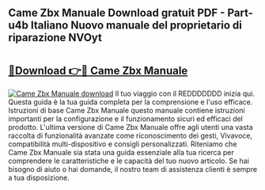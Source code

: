 ## Came Zbx Manuale Download gratuit PDF - Part-u4b Italiano Nuovo manuale del proprietario di riparazione NVOyt

# <h2><a href="http://df9dgh.blite.top/?on=Came+Zbx+Manuale">🔗Download 👉🔴 Came Zbx Manuale</a></h2>

[![Came Zbx Manuale download](https://i.imgur.com/lujVjoI.png)](http://df9dgh.blite.top/?on=Came+Zbx+Manuale)
Il tuo viaggio con il REDDDDDDD inizia qui. Questa guida è la tua guida completa per la comprensione e l'uso efficace. Istruzioni di base Came Zbx Manuale questo manuale contiene istruzioni importanti per la configurazione e il funzionamento sicuri ed efficaci del prodotto. L'ultima versione di Came Zbx Manuale offre agli utenti una vasta raccolta di funzionalità avanzate come riconoscimento dei gesti, Vivavoce, compatibilità multi-dispositivo e consigli personalizzati. Riteniamo che Came Zbx Manuale sia stata una guida essenziale alla tua ricerca per comprendere le caratteristiche e le capacità del tuo nuovo articolo. Se hai bisogno di aiuto o hai domande, il nostro team di assistenza clienti è sempre a tua disposizione.

